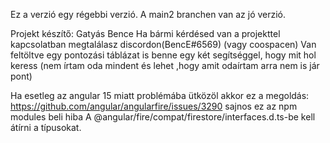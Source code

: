 Ez a verzió egy régebbi verzió.
A main2 branchen van az jó verzió.

Projekt készítő:
Gatyás Bence
Ha bármi kérdésed van a projekttel kapcsolatban megtalálasz discordon(BencE#6569) (vagy coospacen)
Van feltöltve egy pontozási táblázat is benne egy két segítséggel, hogy mit hol keress (nem írtam oda mindent és lehet ,hogy amit odaírtam arra nem is jár pont)

Ha esetleg az angular 15 miatt problémába ütközöl akkor ez a megoldás:
https://github.com/angular/angularfire/issues/3290
sajnos ez az npm modules beli hiba
A @angular/fire/compat/firestore/interfaces.d.ts-be kell átírni a típusokat.
